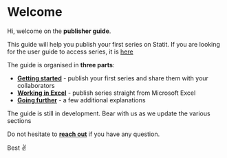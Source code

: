 # Welcome

Hi, welcome on the **publisher guide**.

This guide will help you publish your first series on Statit. If you are looking for the user guide to access series, it is [here](http://help_en.gostatit.com)

The guide is organised in **three parts**:

* [**Getting started**](gs/index.md) - publish your first series and share them with your collaborators
* [**Working in Excel**](excel/index.md) - publish series straight from Microsoft Excel
* [**Going further**](next/index.md) - a few additional explanations

The guide is still in development. Bear with us as we update the various sections

Do not hesitate to [**reach out**](mailto:help@gostatit.com) if you have any question.

Best ✌️
